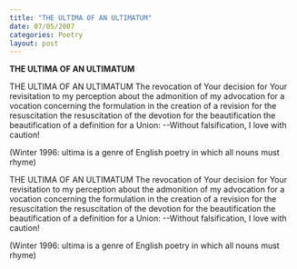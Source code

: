 ```yaml
---
title: "THE ULTIMA OF AN ULTIMATUM"
date: 07/05/2007
categories: Poetry
layout: post
---
```


**THE ULTIMA OF AN ULTIMATUM**

THE ULTIMA OF AN ULTIMATUM
The revocation of Your decision
for Your revisitation to my perception
about the admonition of my advocation
for a vocation concerning the formulation
in the creation of
a revision for the resuscitation
the resuscitation
of the devotion for the beautification
the beautification
of a definition for a Union:
--Without falsification, I love with caution!

(Winter 1996: ultima is a genre of English poetry in which all nouns must rhyme)

THE ULTIMA OF AN ULTIMATUM
The revocation of Your decision
for Your revisitation to my perception
about the admonition of my advocation
for a vocation concerning the formulation
in the creation of
a revision for the resuscitation
the resuscitation
of the devotion for the beautification
the beautification
of a definition for a Union:
--Without falsification, I love with caution!

(Winter 1996: ultima is a genre of English poetry in which all nouns must rhyme)

